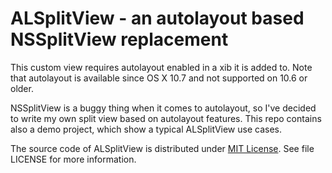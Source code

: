 # ALSplitView - an autolayout based NSSplitView replacement

This custom view requires autolayout enabled in a xib it is added to. Note that autolayout is available since OS X 10.7 and not supported on 10.6 or older.

NSSplitView is a buggy thing when it comes to autolayout, so I've decided to write my own split view based on autolayout features. This repo contains also a demo project, which show a typical ALSplitView use cases.

The source code of ALSplitView is distributed under [MIT License](http://en.wikipedia.org/wiki/MIT_License). See file LICENSE for more information.